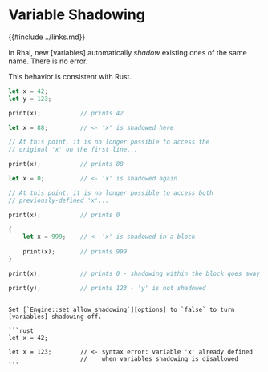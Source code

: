 Variable Shadowing
==================

{{#include ../links.md}}

In Rhai, new [variables] automatically _shadow_ existing ones of the same name.  There is no error.

This behavior is consistent with Rust.

```rust
let x = 42;
let y = 123;

print(x);           // prints 42

let x = 88;         // <- 'x' is shadowed here

// At this point, it is no longer possible to access the
// original 'x' on the first line...

print(x);           // prints 88

let x = 0;          // <- 'x' is shadowed again

// At this point, it is no longer possible to access both
// previously-defined 'x'...

print(x);           // prints 0

{
    let x = 999;    // <- 'x' is shadowed in a block
    
    print(x);       // prints 999
}

print(x);           // prints 0 - shadowing within the block goes away

print(y);           // prints 123 - 'y' is not shadowed
```


~~~admonish tip "Tip: Disable shadowing"

Set [`Engine::set_allow_shadowing`][options] to `false` to turn [variables] shadowing off.

```rust
let x = 42;

let x = 123;        // <- syntax error: variable 'x' already defined
                    //    when variables shadowing is disallowed
```
~~~
